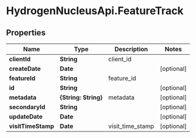 # HydrogenNucleusApi.FeatureTrack

## Properties
Name | Type | Description | Notes
------------ | ------------- | ------------- | -------------
**clientId** | **String** | client_id | 
**createDate** | **Date** |  | [optional] 
**featureId** | **String** | feature_id | 
**id** | **String** |  | [optional] 
**metadata** | **{String: String}** | metadata | [optional] 
**secondaryId** | **String** |  | [optional] 
**updateDate** | **Date** |  | [optional] 
**visitTimeStamp** | **Date** | visit_time_stamp | [optional] 


